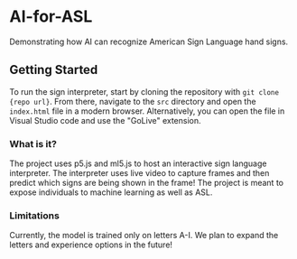 # AI-for-ASL

Demonstrating how AI can recognize American Sign Language hand signs.

## Getting Started

To run the sign interpreter, start by cloning the repository with `git clone {repo url}`. From there, navigate to the `src` directory and open the `index.html` file in a modern browser. Alternatively, you can open the file in Visual Studio code and use the "GoLive" extension.

### What is it?

The project uses p5.js and ml5.js to host an interactive sign language interpreter. The interpreter uses live video to capture frames and then predict which signs are being shown in the frame! The project is meant to expose individuals to machine learning as well as ASL.

### Limitations

Currently, the model is trained only on letters A-I. We plan to expand the letters and experience options in the future!
